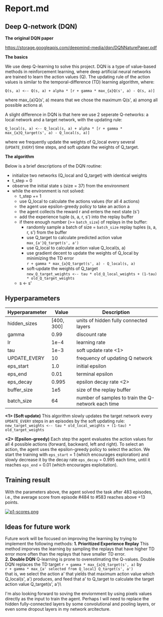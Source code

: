 # Report.md

## Deep Q-network (DQN)

**The original DQN paper**

https://storage.googleapis.com/deepmind-media/dqn/DQNNaturePaper.pdf

**The basics**

We use deep Q-learning to solve this project. DQN is a type of value-based methods in reinforcement learning, where deep artificial neural networks are trained to learn the action values (Q). The updating rule of the action values is similar to the temporal-difference (TD) learning algorithm, where:

`Q(s, a) <-- Q(s, a) + alpha * [r + gamma * max_{a}Q(s', a) - Q(s, a)]`

where max_{a}Q(s', a) means that we chose the maximum Q(s', a) among all possible actions a\

A slight difference in DQN is that here we use 2 seperate Q-networks: a local network and a target network, with the updating rule:

`Q_local(s, a) <-- Q_local(s, a) + alpha * [r + gamma * max_{a}Q_target(s', a) - Q_local(s, a)]`

where we frequently update the weights of Q_local every several (`UPDATE_EVERY`) time steps, and soft update the weights of Q_target.

**The algorithm**

Below is a brief descriptions of the DQN routine:

- initialize two networks (Q_local and Q_target) with identical weights
- t_step = 0
- observe the initial state s (size = 37) from the environment
- while the environment is not solved:
  - t_step += 1
  - use Q_local to calculate the actions values (for all 4 actions)
  - the agent use epsilon-greedy policy to take an action a
  - the agent collects the reward r and enters the next state (s')
  - add the experience tuple (s, a, r, s') into the replay buffer
  - if there enough number (>= `batch_size`) of replays in the buffer:
    - randomly sample a batch of size = `batch_size` replay tuples (s, a, r, s') from the buffer
    - use Q_target to calculate predicted action value `max_{a'}Q_target(s', a')`
    - use Q_local to calculate action value Q_local(s, a)
    - use gradient decent to update the weights of Q_local by minimizing the TD error\
    `r + gamma * max_{a}Q_target(s', a) - Q_local(s, a)`
    - soft-update the weights of Q_target\
    `new_Q_target_weights <-- tau * old_Q_local_weights + (1-tau) * old_Q_target_weights`
  - s <- s'


## Hyperparameters

| Hyperparameter | Value | Description |
| ----------- | ----------- | ----------- |
| hidden_sizes | [400, 300] | units of hidden fully connected layers |
| gamma | 0.99 | discount rate |
| lr | 1e-4 | learning rate |
| tau | 1e-3 | soft update rate <1> |
| UPDATE_EVERY | 10 | frequency of updating Q network |
| eps_start | 1.0 | initial epsilon |
| eps_end | 0.01 | terminal epsilon |
| eps_decay | 0.995 | epsilon decay rate <2> |
| buffer_size | 1e5 | size of the replay buffer |
| batch_size | 64 | number of samples to train the Q-network each time |

**<1> (Soft update)** This algorithm slowly updates the target network every `UPDATE_EVERY` steps in an episodes by the soft updating rule:\
`new_target_weights <-- tau * old_local_weights + (1-tau) * old_target_weights`

**<2> (Epsilon-greedy)** Each step the agent evaluates the action values for all 4 possible actions (forward, backward, left and right).
To select an action, the agent uses the epsilon-greedy policy to select the action. We start the training with `eps_start` = 1 (which encourages exploration) and slowly
decrease it by the decay rate `eps_decay` = 0.995 each time, until it reaches `eps_end` = 0.01 (which encourages exploitation).

## Training result

With the parameters above, the agent solved the task after 483 episodes, i.e., the average score from episode #484 to #583 reaches above +13 points.

[![p1-scores.png](https://i.postimg.cc/vTLRzFB9/p1-scores.png)](https://postimg.cc/8f5npYLP)

## Ideas for future work
Future work will be focused on improving the learning by trying to implement the following methods:
**1. Prioritized Experience Replay**
This method imporves the learning by sampling the replays that have higher TD error more often than the replays that have smaller TD error.\
**2. Double DQN**
Q-learning is prone to overestimating the Q-values. Double DQN replaces the TD target `r + gamma * max_{a}Q_target(s', a)` by\
`r + gamma * max_{a' selected from Q_local} Q_target(s', a')`\
that is, we select the action a' that yields that maximum action value which Q_local(s', a') produces, and feed that a' to Q_target to calculate the target action value Q_target(s', a')\

I'm also looking forward to soving the enviornment by using pixels values directly as the input to train the agent. Perhaps I will need to replace the hidden fully-connected layers by some convolutional and pooling layers, or even some dropout layers in my network arcitecture.
